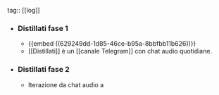 tag:: [[log]]

- ### Distillati fase 1
	- {{embed ((629249dd-1d85-46ce-b95a-8bbfbb11b626))}}
	- [[Distillati]] è un [[canale Telegram]] con chat audio quotidiane.
- ### Distillati fase 2
	- Iterazione da chat audio a